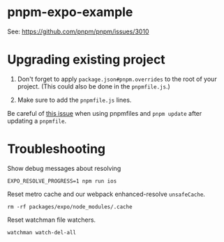 # pnpm-expo-example

See: https://github.com/pnpm/pnpm/issues/3010

# Upgrading existing project

1. Don't forget to apply `package.json#pnpm.overrides` to the root of your project. (This could also be done in the `pnpmfile.js`.)

2. Make sure to add the `pnpmfile.js` lines.

Be careful of [this issue](https://github.com/pnpm/pnpm/issues/3735) when using pnpmfiles and `pnpm update` after updating a `pnpmfile`.

# Troubleshooting

Show debug messages about resolving

```
EXPO_RESOLVE_PROGRESS=1 npm run ios
```

Reset metro cache and our webpack enhanced-resolve `unsafeCache`.

```
rm -rf packages/expo/node_modules/.cache
```

Reset watchman file watchers.

```
watchman watch-del-all
```
